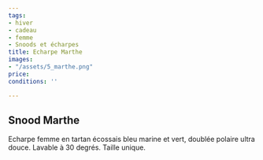 ```yaml
---
tags:
- hiver
- cadeau
- femme
- Snoods et écharpes
title: Echarpe Marthe
images:
- "/assets/5_marthe.png"
price: 
conditions: ''

---
```

## Snood Marthe

Echarpe femme en tartan écossais bleu marine et vert, doublée polaire ultra douce. Lavable à 30 degrés. Taille unique.